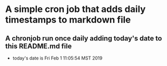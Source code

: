 A simple cron job that adds daily timestamps to markdown file
============================================================
## A chronjob run once daily adding today's date to this README.md file
* today's date is Fri Feb  1 11:05:54 MST 2019
